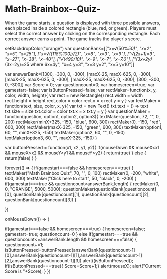# Math-Brainbox--Quiz-
When the game starts, a question is displayed with three possible answers, each placed inside a colored rectangle (blue, red, or green). Players must select the correct answer by clicking on the corresponding rectangle. Each correct answer earns a point. The game tracks the player's score.


setBackdropColor("orange")
var questionBank=[["x=√(50%*50)", "x=2", "x=5", "x=25"],
                 ["x=√((118%100)//2)", "x=6", "x=3", "x=9"],
                 ["√(2x+1)=9", "x=27", "x=38", "x=40"],
                ["√(490/10)", "x=9", "x=7", "x=7.0"],
                  ["(3x+2y)*(3x+2y)=25 where 6x=4y", "x=4 y=3", "x=3 y=2", "x=5 y=10"]]

var answerBank=[[300, -300, 0, -300],
                [maxX-25, maxX-625, 0, -300],
               [maxX-25, maxX-625, 0, -300],
                [maxX-25, maxX-625, 0, -300],
                [300, -300, 0, -300]]
var Score = 0;
var questioncount=0;
var homescreen=true;
var gamestart=false;
var isButtonPressed=false;
var rectMaker=function(x, y, color, width, height){
    var rect = new Rectangle()
    rect.width = width
    rect.height = height
    rect.color = color
    rect.x = x
    rect.y = y
}
var textMaker = function(text, size, color, x, y){
    var txt = new Text()
    txt.text = () => text
    txt.size = size
    txt.color = color
    txt.x = x
    txt.y = y
}
var questionMaker = function(question, option1, option2, option3){
  textMaker(question, 72, "", 0, 200)
  rectMaker(minX+325, -150, "blue", 600, 300)
  rectMaker(0, -150, "red", 600, 300)
  rectMaker(maxX-325, -150, "green", 600, 300)
  textMaker(option1, 60, "", minX+325, -150)
  textMaker(option2, 60, "", 0, -150)
  textMaker(option3, 60, "", maxX-325, -150)
}

var buttonPressed = function(x1, x2, y1, y2){
  if(mouseDown && mouseX<x1 && mouseX>x2 && mouseY<y1 && mouseY>y2) {
  return(true)
} else {
  return(false)
}
}

forever(() => {
  if(gamestart===false && homescreen===true)
    {
      textMaker("Math Brainbox Quiz", 70, "", 0, 100)
      rectMaker(0, -200, "white", 600, 300)
      textMaker("Click here to start", 50, "black", 0, -200)
    }
  if(gamestart===true && questioncount<answerBank.length)
    {
    rectMaker(0, 0, "ORANGE", 5000, 5000);
    questionMaker(questionBank[questioncount][0], questionBank[questioncount][1], questionBank[questioncount][2], questionBank[questioncount][3])
    }

})

onMouseDown(() => {
 
  if(gamestart===false && homescreen===true)
    {
      homescreen=false;
      gamestart=true;
      questioncount=0
    }
  else if(gamestart===true && questioncount<=answerBank.length && homescreen===false)
    {
      questioncount+=1;
      isButtonPressed=buttonPressed(answerBank[questioncount-1][0],answerBank[questioncount-1][1],answerBank[questioncount-1][2],answerBank[questioncount-1][3])
      alert((isButtonPressed));
      if(isButtonPressed===true){
      Score=Score+1;}
      alert(mouseX);
      alert("Current Score is "+Score);
     }
})
